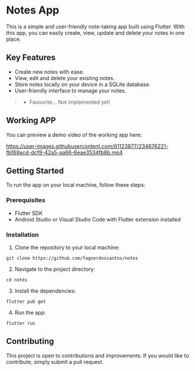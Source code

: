 # Notes App

This is a simple and user-friendly note-taking app built using Flutter. With this app, you can easily create, view, update and delete your notes in one place.

## Key Features

-   Create new notes with ease.
-   View, edit and delete your existing notes.
-   Store notes locally on your device in a SQLite database.
-   User-friendly interface to manage your notes.
> -   Favourite... Not implemented yet!
## Working APP

You can preview a demo video of the working app here: <br>


https://user-images.githubusercontent.com/61123877/234676221-fb169acd-dcf9-42a5-aa66-6eae3534fb8b.mp4


## Getting Started

To run the app on your local machine, follow these steps:

### Prerequisites

-   Flutter SDK
-   Android Studio or Visual Studio Code with Flutter extension installed

### Installation

1.  Clone the repository to your local machine:

`git clone https://github.com/fagnerdossantos/notes` 

2.  Navigate to the project directory:

`cd notes` 

3.  Install the dependencies:

`flutter pub get` 

4.  Run the app:

`flutter run`

## Contributing

This project is open to contributions and improvements. If you would like to contribute, simply submit a pull request.
